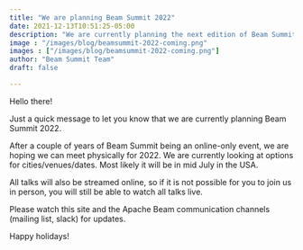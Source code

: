 ```yaml
---
title: "We are planning Beam Summit 2022"
date: 2021-12-13T10:51:25-05:00
description: "We are currently planning the next edition of Beam Summit for Summer 2022. Check out the details."
image : "/images/blog/beamsummit-2022-coming.png"
images : ["/images/blog/beamsummit-2022-coming.png"]
author: "Beam Summit Team"
draft: false

---
```


Hello there!

Just a quick message to let you know that we are currently planning Beam Summit 2022.

After a couple of years of Beam Summit being an online-only event, we are hoping we can meet physically for 2022. We are currently looking at options for cities/venues/dates. Most likely it will be in mid July in the USA.

All talks will also be streamed online, so if it is not possible for you to join us in person, you will still be able to watch all talks live.

Please watch this site and the Apache Beam communication channels (mailing list, slack) for updates. 

Happy holidays!
